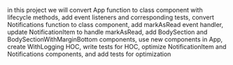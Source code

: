 in this project we will convert App function to class component with lifecycle methods, add event listeners and corresponding tests, convert Notifications function to class component, add markAsRead event handler, update NotificationItem to handle markAsRead, add BodySection and BodySectionWithMarginBottom components, use new components in App, create WithLogging HOC, write tests for HOC, optimize NotificationItem and Notifications components, and add tests for optimization